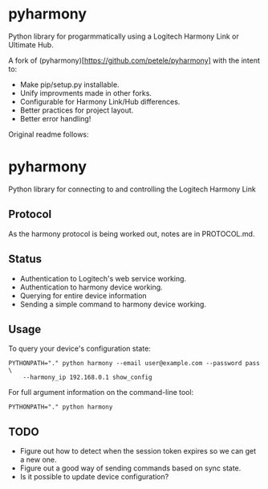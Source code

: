 pyharmony
=======

Python library for progarmmatically using a Logitech Harmony Link or Ultimate Hub.

A fork of (pyharmony)[https://github.com/petele/pyharmony] with the intent to:
- Make pip/setup.py installable.
- Unify improvments made in other forks.
- Configurable for Harmony Link/Hub differences.
- Better practices for project layout.
- Better error handling!

Original readme follows:

pyharmony
=========

Python library for connecting to and controlling the Logitech Harmony Link

Protocol
--------

As the harmony protocol is being worked out, notes are in PROTOCOL.md.

Status
------

* Authentication to Logitech's web service working.
* Authentication to harmony device working.
* Querying for entire device information
* Sending a simple command to harmony device working.

Usage
-----

To query your device's configuration state:

    PYTHONPATH="." python harmony --email user@example.com --password pass \
        --harmony_ip 192.168.0.1 show_config

For full argument information on the command-line tool:

    PYTHONPATH="." python harmony

TODO
----

* Figure out how to detect when the session token expires so we can get a new
  one.
* Figure out a good way of sending commands based on sync state.
* Is it possible to update device configuration?
